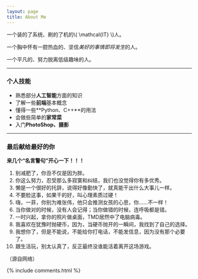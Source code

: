 ```yaml
---
layout: page
title: About Me 
---
```


一个装的了系统、刷的了机的\\( \mathcal{IT} \\)人。

一个胸中怀有一腔热血的、坚信*美好的事情即将发生*的人。

一个平凡的、努力脱离低级趣味的人。


-----

### 个人技能

* 熟悉部分**人工智能**方面的知识
* 了解一些**前端**基本概念
* 懂得一些**Python、C++**的用法
* 会做些简单的**家常菜**
* 入门**PhotoShop、摄影**


-----

### 最后献给最好的你

**来几个“名言警句”开心一下！！！**

1. 别减肥了，你丑不仅是因为胖。
2. 你这么努力，忍受那么多寂寞和纠结，我们也没觉得你有多优秀。
3. 懒是一个很好的托辞，说得好像勤快了，就真能干出什么大事儿一样。
4. 不要脸这事，如果干的好，叫心理素质过硬！
5. 嗨，一菲，你别为难张伟，他只会推测女孩的心思，你……不一样！
6. 当你做对的时候，没有人会记得；当你做错的时候，连呼吸都是错。
7. 一时兴起，拿你的照片做桌面，TMD居然中了电脑病毒。
8. 我喜欢在犹豫时抛硬币，因为，当硬币抛开的一瞬间，我找到了自己的选择。
9. 我想你了，但是不能说，不能给你打电话，不能发信息，因为没有那个必要了。
10. 跟生活玩，别太认真了，反正最终没谁能活着离开这场游戏。

（源自网络）

{% include comments.html %}

